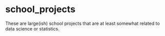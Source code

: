 # school_projects
These are large(ish) school projects that are at least somewhat related to data science or statistics.
